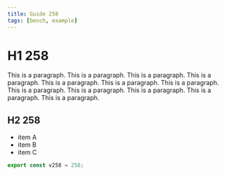 ```yaml
---
title: Guide 258
tags: [bench, example]
---
```


# H1 258

This is a paragraph. This is a paragraph. This is a paragraph. This is a paragraph. This is a paragraph. This is a paragraph. This is a paragraph. This is a paragraph. This is a paragraph. This is a paragraph. This is a paragraph. This is a paragraph. 

## H2 258

- item A
- item B
- item C

```ts
export const v258 = 258;
```